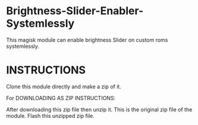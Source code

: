# Brightness-Slider-Enabler-Systemlessly
This magisk module can enable brightness Slider on custom roms systemlessly.

# INSTRUCTIONS
Clone this module directly and make a zip of it.

For DOWNLOADING AS ZIP INSTRUCTIONS:

After downloading this zip file then unzip it.
This is the original zip file of the module. Flash this unzipped zip file.

